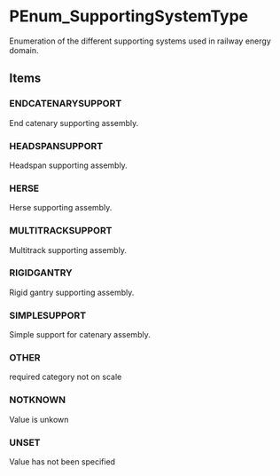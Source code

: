 # PEnum_SupportingSystemType

Enumeration of the different supporting systems used in railway energy domain.
<!-- end of short definition -->

## Items

### ENDCATENARYSUPPORT
End catenary supporting assembly.

### HEADSPANSUPPORT
Headspan supporting assembly.

### HERSE
Herse supporting assembly.

### MULTITRACKSUPPORT
Multitrack supporting assembly.

### RIGIDGANTRY
Rigid gantry supporting assembly.

### SIMPLESUPPORT
Simple support for catenary assembly.

### OTHER
required category not on scale

### NOTKNOWN
Value is unkown

### UNSET
Value has not been specified
